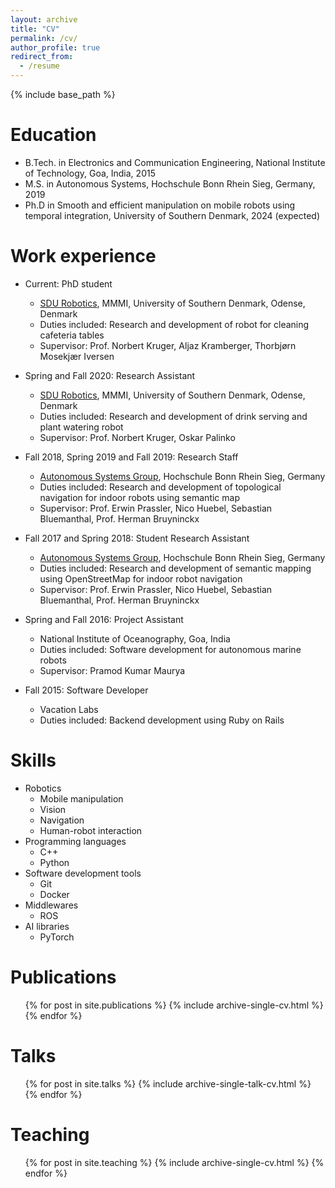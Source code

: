 ```yaml
---
layout: archive
title: "CV"
permalink: /cv/
author_profile: true
redirect_from:
  - /resume
---
```


{% include base_path %}

Education
======
* B.Tech. in Electronics and Communication Engineering, National Institute of Technology, Goa, India, 2015
* M.S. in Autonomous Systems, Hochschule Bonn Rhein Sieg, Germany, 2019
* Ph.D in Smooth and efficient manipulation on mobile robots using temporal integration, University of Southern Denmark, 2024 (expected)

Work experience
======
* Current: PhD student
  * [SDU Robotics](https://www.sdu.dk/en/forskning/sdurobotics), MMMI, University of Southern Denmark, Odense, Denmark
  * Duties included: Research and development of robot for cleaning cafeteria tables
  * Supervisor: Prof. Norbert Kruger, Aljaz Kramberger, Thorbjørn Mosekjær Iversen

* Spring and Fall 2020: Research Assistant
  * [SDU Robotics](https://www.sdu.dk/en/forskning/sdurobotics), MMMI, University of Southern Denmark, Odense, Denmark
  * Duties included: Research and development of drink serving and plant watering robot
  * Supervisor: Prof. Norbert Kruger, Oskar Palinko

* Fall 2018, Spring 2019 and Fall 2019: Research Staff
  * [Autonomous Systems Group](https://mas-group.inf.h-brs.de/), Hochschule Bonn Rhein Sieg, Germany
  * Duties included: Research and development of topological navigation for indoor robots using semantic map
  * Supervisor: Prof. Erwin Prassler, Nico Huebel, Sebastian Bluemanthal, Prof. Herman Bruyninckx 

* Fall 2017 and Spring 2018: Student Research Assistant
  * [Autonomous Systems Group](https://mas-group.inf.h-brs.de/), Hochschule Bonn Rhein Sieg, Germany
  * Duties included: Research and development of semantic mapping using OpenStreetMap for indoor robot navigation
  * Supervisor: Prof. Erwin Prassler, Nico Huebel, Sebastian Bluemanthal, Prof. Herman Bruyninckx 

* Spring and Fall 2016: Project Assistant
  * National Institute of Oceanography, Goa, India
  * Duties included: Software development for autonomous marine robots
  * Supervisor: Pramod Kumar Maurya

* Fall 2015: Software Developer
  * Vacation Labs
  * Duties included: Backend development using Ruby on Rails
<!--   * Supervisor: Saurabh Nanda -->


  
Skills
======
* Robotics
  * Mobile manipulation
  * Vision
  * Navigation
  * Human-robot interaction
* Programming languages
  * C++
  * Python
* Software development tools
  * Git
  * Docker
* Middlewares
  * ROS
* AI libraries
  * PyTorch

Publications
======
  <ul>{% for post in site.publications %}
    {% include archive-single-cv.html %}
  {% endfor %}</ul>
  
Talks
======
  <ul>{% for post in site.talks %}
    {% include archive-single-talk-cv.html %}
  {% endfor %}</ul>
  
Teaching
======
  <ul>{% for post in site.teaching %}
    {% include archive-single-cv.html %}
  {% endfor %}</ul>
  
<!-- Service and leadership
======
* Currently signed in to 43 different slack teams -->

